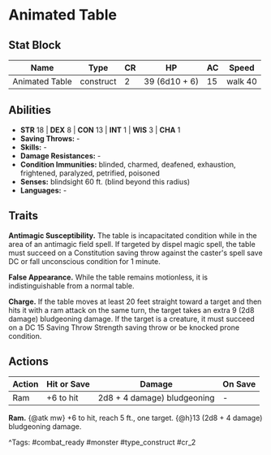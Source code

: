 # Animated Table

## Stat Block

| Name | Type | CR | HP | AC | Speed |
|------|------|----|----|----|-------|
| Animated Table | construct | 2 | 39 (6d10 + 6) | 15 | walk 40 |

## Abilities

- **STR** 18 | **DEX** 8 | **CON** 13 | **INT** 1 | **WIS** 3 | **CHA** 1
- **Saving Throws:** -  
- **Skills:** -  
- **Damage Resistances:** -  
- **Condition Immunities:** blinded, charmed, deafened, exhaustion, frightened, paralyzed, petrified, poisoned  
- **Senses:** blindsight 60 ft. (blind beyond this radius)  
- **Languages:** -

## Traits

**Antimagic Susceptibility.** The table is incapacitated condition while in the area of an antimagic field spell. If targeted by dispel magic spell, the table must succeed on a Constitution saving throw against the caster's spell save DC or fall unconscious condition for 1 minute.

**False Appearance.** While the table remains motionless, it is indistinguishable from a normal table.

**Charge.** If the table moves at least 20 feet straight toward a target and then hits it with a ram attack on the same turn, the target takes an extra 9 (2d8 damage) bludgeoning damage. If the target is a creature, it must succeed on a DC 15 Saving Throw Strength saving throw or be knocked prone condition.


## Actions

| Action | Hit or Save | Damage | On Save |
|--------|--------------|--------|----------|
| Ram | +6 to hit | 2d8 + 4 damage) bludgeoning | - |

**Ram.** {@atk mw} +6 to hit, reach 5 ft., one target. {@h}13 (2d8 + 4 damage) bludgeoning damage.


^Tags: #combat_ready #monster #type_construct #cr_2